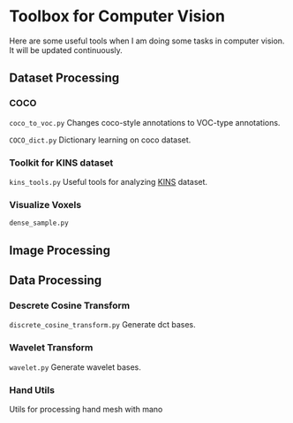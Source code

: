 # Toolbox for Computer Vision
Here are some useful tools when I am doing some tasks in computer vision. It will be updated continuously.

## Dataset Processing
### COCO
`coco_to_voc.py` Changes coco-style annotations to VOC-type annotations.

`COCO_dict.py` Dictionary learning on coco dataset.
### Toolkit for KINS dataset
`kins_tools.py` Useful tools for analyzing [KINS](https://github.com/qqlu/Amodal-Instance-Segmentation-through-KINS-Dataset "KINS") dataset.

### Visualize Voxels
`dense_sample.py` 
## Image Processing

## Data Processing
### Descrete Cosine Transform
`discrete_cosine_transform.py` Generate dct bases.
### Wavelet Transform
`wavelet.py` Generate wavelet bases.
### Hand Utils
Utils for processing hand mesh with mano


